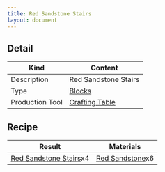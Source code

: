 ```yaml
---
title: Red Sandstone Stairs
layout: document
---
```

## Detail

|Kind|Content|
|---|---|
|Description|Red Sandstone Stairs|
|Type|[Blocks](Blocks)|
|Production Tool|[Crafting Table](Crafting_Table)|

## Recipe

|Result|Materials|
|---|---|
|[Red Sandstone Stairs](Red_Sandstone_Stairs)x4|[Red Sandstone](Red_Sandstone)x6|


